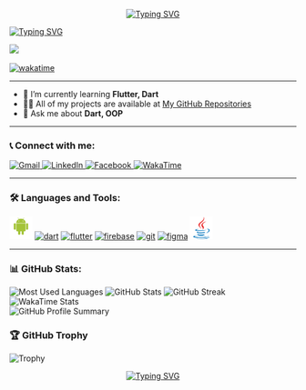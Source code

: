 <p align="center"><a href="https://git.io/typing-svg"><img src="https://readme-typing-svg.demolab.com?font=Fira+Code&pause=1000&color=AC0000&center=true&vCenter=true&width=435&lines=Welcome+to+my+profile" alt="Typing SVG" /></a></p></div>

  [![Typing SVG](https://readme-typing-svg.demolab.com?font=Fira+Code&weight=600&size=26&duration=3200&pause=800&color=00D4FF&center=true&vCenter=true&width=900&lines=Hi,+I'm+Saleh+Akram+Sifat+)](https://git.io/typing-svg)


![](https://komarev.com/ghpvc/?username=your-github-username&color=blueviolet)

<p align="left">
  <a href="https://wakatime.com/@294524e8-d5b9-4f7a-847e-a08b37065282">
    <img src="https://wakatime.com/badge/user/294524e8-d5b9-4f7a-847e-a08b37065282.svg" alt="wakatime" />
  </a>
  
</p>


---

- 🌱 I’m currently learning **Flutter, Dart**
- 👨‍💻 All of my projects are available at [My GitHub Repositories](https://github.com/salehakramsifat?tab=repositories)
- 💬 Ask me about **Dart, OOP**

---

<h3 align="left">📞 Connect with me:</h3>
<p align="left">
  <a href="mailto:salehakramsifat@gmail.com" target="_blank">
    <img src="https://img.shields.io/badge/Gmail-D14836?logo=gmail&logoColor=white&style=for-the-badge" alt="Gmail"/>
  </a>
  <a href="https://linkedin.com/in/salehakramsifat" target="_blank">
    <img src="https://img.shields.io/badge/LinkedIn-0A66C2?logo=linkedin&logoColor=white&style=for-the-badge" alt="LinkedIn"/>
  </a>
  <a href="https://fb.com/salehakramsifat" target="_blank">
    <img src="https://img.shields.io/badge/Facebook-1877F2?logo=facebook&logoColor=white&style=for-the-badge" alt="Facebook"/>
  </a>
  <a href="https://wakatime.com/@salehakramsifat" target="_blank">
    <img src="https://img.shields.io/badge/WakaTime-000000?logo=wakatime&logoColor=white&style=for-the-badge" alt="WakaTime"/>
  </a>
</p>

---

<h3 align="left">🛠️ Languages and Tools:</h3>
<p align="left">
  <a href="https://developer.android.com" target="_blank"><img src="https://raw.githubusercontent.com/devicons/devicon/master/icons/android/android-original-wordmark.svg" alt="android" width="40" height="40"/></a>
  <a href="https://dart.dev" target="_blank"><img src="https://www.vectorlogo.zone/logos/dartlang/dartlang-icon.svg" alt="dart" width="40" height="40"/></a>
  <a href="https://flutter.dev" target="_blank"><img src="https://www.vectorlogo.zone/logos/flutterio/flutterio-icon.svg" alt="flutter" width="40" height="40"/></a>
  <a href="https://firebase.google.com/" target="_blank"><img src="https://www.vectorlogo.zone/logos/firebase/firebase-icon.svg" alt="firebase" width="40" height="40"/></a>
  <a href="https://git-scm.com/" target="_blank"><img src="https://www.vectorlogo.zone/logos/git-scm/git-scm-icon.svg" alt="git" width="40" height="40"/></a>
  <a href="https://figma.com/" target="_blank"><img src="https://www.vectorlogo.zone/logos/figma/figma-icon.svg" alt="figma" width="40" height="40"/></a>
  <a href="https://www.java.com" target="_blank"><img src="https://raw.githubusercontent.com/devicons/devicon/master/icons/java/java-original.svg" alt="java" width="40" height="40"/></a>
</p>

---

### 📊 GitHub Stats:
 
  <img src="https://github-readme-stats.vercel.app/api/top-langs/?username=SalehAkramSifat&layout=compact&theme=radical&hide_border=true" alt="Most Used Languages" />
  
  <img src="https://github-readme-stats.vercel.app/api?username=SalehAkramSifat&show_icons=true&theme=radical&hide_border=true&count_private=true" alt="GitHub Stats" />
  
  <img src="https://github-readme-streak-stats.herokuapp.com/?user=SalehAkramSifat&theme=radical&hide_border=true" alt="GitHub Streak" />
  
  <img src="https://github-readme-stats.vercel.app/api/wakatime?username=salehakramsifat&theme=midnight-purple&hide_border=true" alt="WakaTime Stats" />

  <div align="left">

  <img src="https://github-profile-summary-cards.vercel.app/api/cards/profile-details?username=SalehAkramSifat&theme=transparent" alt="GitHub Profile Summary" />

</div>


### 🏆 GitHub Trophy

![Trophy](https://github-profile-trophy.vercel.app/?username=salehakramsifat&theme=discord&no-frame=false&no-bg=true&margin-w=4)

<div align="center"><a href="https://git.io/typing-svg"><img src="https://readme-typing-svg.demolab.com?font=Fira+Code&pause=1000&color=AC0000&center=true&vCenter=true&width=435&lines=.+.+.+thanks+for+passing+by+.+.+." alt="Typing SVG" /></a>
</div>
